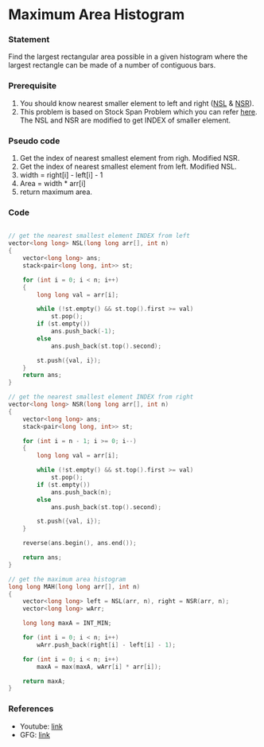 # Maximum Area Histogram

### Statement

Find the largest rectangular area possible in a given histogram where the largest rectangle can be made of a number of contiguous bars.

### Prerequisite

1. You should know nearest smaller element to left and right ([NSL](3_nearest_smaller_element) & [NSR](4_nearest_smaller_element)).
2. This problem is based on Stock Span Problem which you can refer [here](5_stock_span_problem.md). The NSL and NSR are modified to get INDEX of smaller element.

### Pseudo code

1. Get the index of nearest smallest element from righ. Modified NSR.
2. Get the index of nearest smallest element from left. Modified NSL.
3. width = right[i] - left[i] - 1
4. Area = width \* arr[i]
5. return maximum area.

### Code

```cpp

// get the nearest smallest element INDEX from left
vector<long long> NSL(long long arr[], int n)
{
    vector<long long> ans;
    stack<pair<long long, int>> st;

    for (int i = 0; i < n; i++)
    {
        long long val = arr[i];

        while (!st.empty() && st.top().first >= val)
            st.pop();
        if (st.empty())
            ans.push_back(-1);
        else
            ans.push_back(st.top().second);

        st.push({val, i});
    }
    return ans;
}

// get the nearest smallest element INDEX from right
vector<long long> NSR(long long arr[], int n)
{
    vector<long long> ans;
    stack<pair<long long, int>> st;

    for (int i = n - 1; i >= 0; i--)
    {
        long long val = arr[i];

        while (!st.empty() && st.top().first >= val)
            st.pop();
        if (st.empty())
            ans.push_back(n);
        else
            ans.push_back(st.top().second);

        st.push({val, i});
    }

    reverse(ans.begin(), ans.end());

    return ans;
}

// get the maximum area histogram
long long MAH(long long arr[], int n)
{
    vector<long long> left = NSL(arr, n), right = NSR(arr, n);
    vector<long long> wArr;

    long long maxA = INT_MIN;

    for (int i = 0; i < n; i++)
        wArr.push_back(right[i] - left[i] - 1);

    for (int i = 0; i < n; i++)
        maxA = max(maxA, wArr[i] * arr[i]);

    return maxA;
}

```

### References

- Youtube: [link](https://www.youtube.com/watch?v=J2X70jj_I1o&list=PL_z_8CaSLPWdeOezg68SKkeLN4-T_jNHd&index=8)
- GFG: [link](https://www.geeksforgeeks.org/largest-rectangle-under-histogram/)

